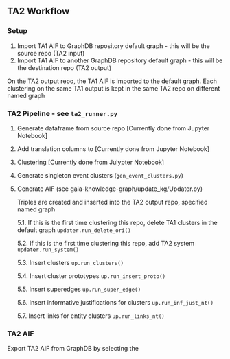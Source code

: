 ## TA2 Workflow
### Setup
1. Import TA1 AIF to GraphDB repository default graph - this will be the source repo (TA2 input)
2. Import TA1 AIF to another GraphDB repository default graph - this will be the destination repo (TA2 output)

On the TA2 output repo, the TA1 AIF is imported to the default graph.
Each clustering on the same TA1 output is kept in the same TA2 repo on different named graph

### TA2 Pipeline - see `ta2_runner.py`
1. Generate dataframe from source repo [Currently done from Jupyter Notebook]
2. Add translation columns to  [Currently done from Jupyter Notebook]
3. Clustering [Currently done from Julypter Notebook]
4. Generate singleton event clusters (`gen_event_clusters.py`)
5. Generate AIF (see gaia-knowledge-graph/update_kg/Updater.py)

    Triples are created and inserted into the TA2 output repo, specified named graph
    
    5.1. If this is the first time clustering this repo, delete TA1 clusters in the default graph
    ```updater.run_delete_ori()```
    
    5.2. If this is the first time clustering this repo, add TA2 system
    ```updater.run_system()```
    
    5.3. Insert clusters
    ```up.run_clusters()```
    
    5.4. Insert cluster prototypes
    ```up.run_insert_proto()```
    
    5.5. Insert superedges
    ```up.run_super_edge()```
    
    5.6. Insert informative justifications for clusters
    ```up.run_inf_just_nt()```
    
    5.7. Insert links for entity clusters
    ```up.run_links_nt()```

### TA2 AIF
Export TA2 AIF from GraphDB by selecting the 